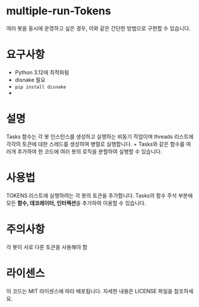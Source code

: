 # multiple-run-Tokens
여러 봇을 동시에 운영하고 싶은 경우, 이와 같은 간단한 방법으로 구현할 수 있습니다.

# 요구사항
- Python 3.12에 최적화됨
- disnake 필요
 - `pip install disnake`
 - 
# 설명
Tasks 함수는 각 봇 인스턴스를 생성하고 실행하는 비동기 작업이며
threads 리스트에 각각의 토큰에 대한 스레드를 생성하여 병렬로 실행합니다.
+
Tasks와 같은 함수를 여러개 추가하여 한 코드에 여러 봇의 로직을 분할하여 실행할 수 있습니다.

# 사용법
TOKENS 리스트에 실행하려는 각 봇의 토큰을 추가합니다.
Tasks의 함수 주석 부분에 모든 **함수, 데코레이터, 인터렉션**을 추가하여 이용할 수 있습니다.

# 주의사항
각 봇이 서로 다른 토큰을 사용해야 함

# 라이센스
이 코드는 MIT 라이센스에 따라 배포됩니다. 자세한 내용은 LICENSE 파일을 참조하세요.
